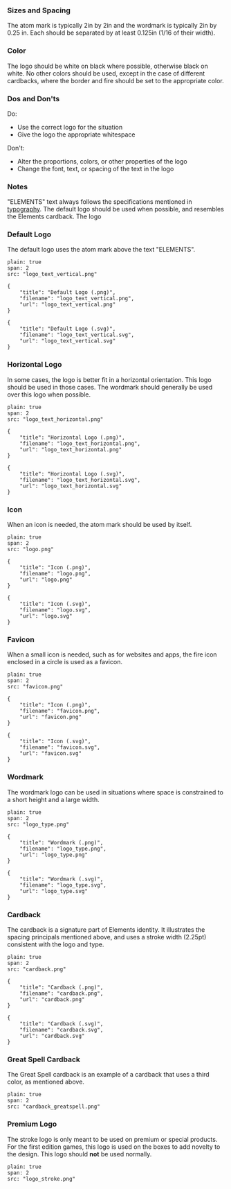 
### Sizes and Spacing

The atom mark is typically 2in by 2in and the wordmark is typically 2in by 0.25 in. Each should be separated by at least 0.125in (1/16 of their width).

### Color

The logo should be white on black where possible, otherwise black on white. No other colors should be used, except in the case of different cardbacks, where the border and fire should be set to the appropriate color.

### Dos and Don'ts

Do:

- Use the correct logo for the situation
- Give the logo the appropriate whitespace

Don't:

- Alter the proportions, colors, or other properties of the logo
- Change the font, text, or spacing of the text in the logo

### Notes

"ELEMENTS" text always follows the specifications mentioned in [typography](typography). The default logo should be used when possible, and resembles the Elements cardback. The logo 

### Default Logo

The default logo uses the atom mark above the text "ELEMENTS". 

```image
plain: true
span: 2
src: "logo_text_vertical.png"
```

```download|span-2
{
    "title": "Default Logo (.png)",
    "filename": "logo_text_vertical.png",
    "url": "logo_text_vertical.png"
}
```
```download|span-2
{
    "title": "Default Logo (.svg)",
    "filename": "logo_text_vertical.svg",
    "url": "logo_text_vertical.svg"
}
```


### Horizontal Logo

In some cases, the logo is better fit in a horizontal orientation. This logo should be used in those cases. The wordmark should generally be used over this logo when possible.

```image
plain: true
span: 2
src: "logo_text_horizontal.png"
```

```download|span-2
{
    "title": "Horizontal Logo (.png)",
    "filename": "logo_text_horizontal.png",
    "url": "logo_text_horizontal.png"
}
```
```download|span-2
{
    "title": "Horizontal Logo (.svg)",
    "filename": "logo_text_horizontal.svg",
    "url": "logo_text_horizontal.svg"
}
```

### Icon

When an icon is needed, the atom mark should be used by itself.


```image
plain: true
span: 2
src: "logo.png"
```

```download|span-2
{
    "title": "Icon (.png)",
    "filename": "logo.png",
    "url": "logo.png"
}
```
```download|span-2
{
    "title": "Icon (.svg)",
    "filename": "logo.svg",
    "url": "logo.svg"
}
```

### Favicon

When a small icon is needed, such as for websites and apps, the fire icon enclosed in a circle is used as a favicon.


```image
plain: true
span: 2
src: "favicon.png"
```

```download|span-2
{
    "title": "Icon (.png)",
    "filename": "favicon.png",
    "url": "favicon.png"
}
```
```download|span-2
{
    "title": "Icon (.svg)",
    "filename": "favicon.svg",
    "url": "favicon.svg"
}
```

### Wordmark

The wordmark logo can be used in situations where space is constrained to a short height and a large width.

```image
plain: true
span: 2
src: "logo_type.png"
```

```download|span-2
{
    "title": "Wordmark (.png)",
    "filename": "logo_type.png",
    "url": "logo_type.png"
}
```
```download|span-2
{
    "title": "Wordmark (.svg)",
    "filename": "logo_type.svg",
    "url": "logo_type.svg"
}
```

### Cardback

The cardback is a signature part of Elements identity. It illustrates the spacing principals mentioned above, and uses a stroke width (2.25pt) consistent with the logo and type.

```image
plain: true
span: 2
src: "cardback.png"
```

```download|span-2
{
    "title": "Cardback (.png)",
    "filename": "cardback.png",
    "url": "cardback.png"
}
```
```download|span-2
{
    "title": "Cardback (.svg)",
    "filename": "cardback.svg",
    "url": "cardback.svg"
}
```

### Great Spell Cardback

The Great Spell cardback is an example of a cardback that uses a third color, as mentioned above.

```image
plain: true
span: 2
src: "cardback_greatspell.png"
```

### Premium Logo

The stroke logo is only meant to be used on premium or special products. For the first edition games, this logo is used on the boxes to add novelty to the design. This logo should **not** be used normally.

```image
plain: true
span: 2
src: "logo_stroke.png"
```